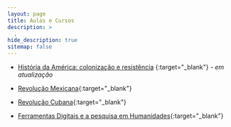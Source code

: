 ```yaml
---
layout: page
title: Aulas e Cursos
description: >
  .
hide_description: true
sitemap: false
---
```


- [História da América: colonização e resistência](https://ericbrasiln.github.io/america_colonial_2020.1/#/)
{:target="_blank"} - *em atualização*
- [Revolução Mexicana](https://ericbrasiln.github.io/aula-rev-mexicana/){:target="_blank"}

- [Revolução Cubana](https://ericbrasiln.github.io/aula-rev-cubana/){:target="_blank"}

- [Ferramentas Digitais e a pesquisa em Humanidades](https://ericbrasiln.github.io/ferramentas_digitais_UNILAB/){:target="_blank"}
